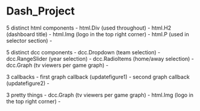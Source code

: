 # Dash_Project

5 distinct html components
	- html.Div (used throughout)
	- html.H2 (dashboard title)
	- html.Img (logo in the top right corner)
	- html.P (used in selector section)
	-
	

5 distinct dcc components
	- dcc.Dropdown (team selection)
	- dcc.RangeSlider (year selection)
	- dcc.RadioItems (home/away selection)
	- dcc.Graph (tv viewers per game graph)
	-
	

3 callbacks
	- first graph callback (updatefigure1)
	- second graph callback (updatefigure2)
	-
	

3 pretty things
	- dcc.Graph (tv viewers per game graph)
	- html.Img (logo in the top right corner)
	-
	